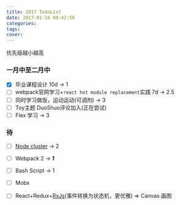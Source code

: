 ```yaml
---
title: 2017 TodoList
date: 2017-01-16 09:42:58
categories:
tags:
cover:
---
```


优先级越小越高


### 一月中至二月中

- [x] 毕业课程设计 10d -> 1
- [ ] webpack官网学习+`react hot module replacement`实践 7d -> 2.5
- [ ] 同时学习做饭，运动运动(可调剂) -> 3
- [ ] Toy主题 DuoShuo评论加入(正在尝试)
- [ ] Flex 学习 -> 3

### 待

- [ ] [Node cluster](https://segmentfault.com/a/1190000004621734)  -> 2
- [ ] Webpack 2  -> ***1***
- [ ] Bash Script  -> 1
- [ ] Mobx
- [ ] React+Redux+[RxJs](https://fe.ele.me/let-us-learn-rxjs/)(事件转换为状态机，更优雅) => Canvas 画图


